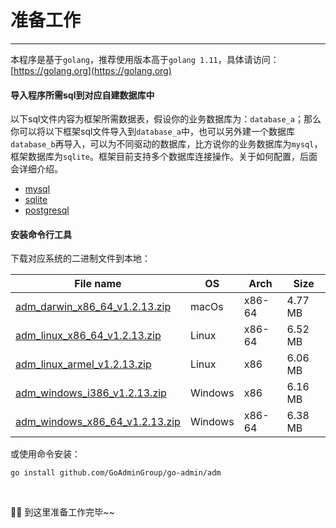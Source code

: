 # 准备工作
---

本程序是基于```golang```，推荐使用版本高于```golang 1.11```，具体请访问：[https://golang.org](https://golang.org)

#### 导入程序所需sql到对应自建数据库中

以下sql文件内容为框架所需数据表，假设你的业务数据库为：```database_a```；那么你可以将以下框架sql文件导入到```database_a```中，也可以另外建一个数据库```database_b```再导入，可以为不同驱动的数据库，比方说你的业务数据库为```mysql```，框架数据库为```sqlite```。框架目前支持多个数据库连接操作。关于如何配置，后面会详细介绍。

- [mysql](https://raw.githubusercontent.com/GoAdminGroup/go-admin/master/data/admin.sql)
- [sqlite](https://raw.githubusercontent.com/GoAdminGroup/go-admin/master/data/admin.db)
- [postgresql](https://raw.githubusercontent.com/GoAdminGroup/go-admin/master/data/admin.pgsql)

#### 安装命令行工具

下载对应系统的二进制文件到本地：

|  File name   | OS  | Arch  | Size  |
|  ----  | ----  | ----  |----  |
| [adm_darwin_x86_64_v1.2.13.zip](http://file.go-admin.cn/go_admin/cli/v1_2_13/adm_darwin_x86_64_v1.2.13.zip)  | macOs | x86-64 | 4.77 MB
| [adm_linux_x86_64_v1.2.13.zip](http://file.go-admin.cn/go_admin/cli/v1_2_13/adm_linux_x86_64_v1.2.13.zip)  | Linux | x86-64   | 6.52 MB
| [adm_linux_armel_v1.2.13.zip](http://file.go-admin.cn/go_admin/cli/v1_2_13/adm_linux_armel_v1.2.13.zip)  | Linux | x86   | 6.06 MB
| [adm_windows_i386_v1.2.13.zip](http://file.go-admin.cn/go_admin/cli/v1_2_13/adm_windows_i386_v1.2.13.zip)  | Windows | x86  |6.16 MB
| [adm_windows_x86_64_v1.2.13.zip](http://file.go-admin.cn/go_admin/cli/v1_2_13/adm_windows_x86_64_v1.2.13.zip)  | Windows | x86-64   |6.38 MB



或使用命令安装：

```
go install github.com/GoAdminGroup/go-admin/adm
```

<br>

🍺🍺 到这里准备工作完毕~~